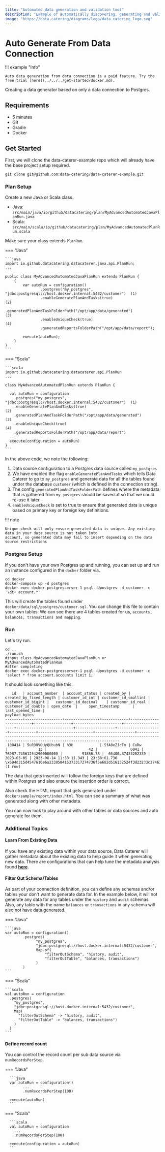 ```yaml
---
title: "Automated data generation and validation tool"
description: "Example of automatically discovering, generating and validating for Postgres."
image: "https://data.catering/diagrams/logo/data_catering_logo.svg"
---
```


# Auto Generate From Data Connection

!!! example "Info"

    Auto data generation from data connection is a paid feature. Try the free trial [here](../../../get-started/docker.md).

Creating a data generator based on only a data connection to Postgres.

## Requirements

- 5 minutes
- Git
- Gradle
- Docker

## Get Started

First, we will clone the data-caterer-example repo which will already have the base project setup required.

```shell
git clone git@github.com:data-catering/data-caterer-example.git
```

### Plan Setup

Create a new Java or Scala class.

- Java: `src/main/java/io/github/datacatering/plan/MyAdvancedAutomatedJavaPlanRun.java`
- Scala: `src/main/scala/io/github/datacatering/plan/MyAdvancedAutomatedPlanRun.scala`

Make sure your class extends `PlanRun`.

=== "Java"

    ```java
    import io.github.datacatering.datacaterer.java.api.PlanRun;
    ...
    
    public class MyAdvancedAutomatedJavaPlanRun extends PlanRun {
        {
            var autoRun = configuration()
                    .postgres("my_postgres", "jdbc:postgresql://host.docker.internal:5432/customer")  (1)
                    .enableGeneratePlanAndTasks(true)                                                 (2)
                    .generatedPlanAndTaskFolderPath("/opt/app/data/generated")                        (3)
                    .enableUniqueCheck(true)                                                          (4)
                    .generatedReportsFolderPath("/opt/app/data/report");
    
            execute(autoRun);
        }
    }
    ```

=== "Scala"

    ```scala
    import io.github.datacatering.datacaterer.api.PlanRun
    ...
    
    class MyAdvancedAutomatedPlanRun extends PlanRun {

      val autoRun = configuration
        .postgres("my_postgres", "jdbc:postgresql://host.docker.internal:5432/customer")  (1)
        .enableGeneratePlanAndTasks(true)                                                 (2)
        .generatedPlanAndTaskFolderPath("/opt/app/data/generated")                        (3)
        .enableUniqueCheck(true)                                                          (4)
        .generatedReportsFolderPath("/opt/app/data/report")
    
      execute(configuration = autoRun)
    }
    ```

In the above code, we note the following:

1. Data source configuration to a Postgres data source called `my_postgres`
2. We have enabled the flag `enableGeneratePlanAndTasks` which tells Data Caterer to go to `my_postgres` and generate
   data for all the tables found under the database `customer` (which is defined in the connection string).
3. The config `generatedPlanAndTaskFolderPath` defines where the metadata that is gathered from `my_postgres` should be
   saved at so that we could re-use it later.
4. `enableUniqueCheck` is set to true to ensure that generated data is unique based on primary key or foreign key
   definitions.

!!! note

    Unique check will only ensure generated data is unique. Any existing data in your data source is not taken into 
    account, so generated data may fail to insert depending on the data source restrictions

### Postgres Setup

If you don't have your own Postgres up and running, you can set up and run an instance configured in the `docker`
folder via.

```shell
cd docker
docker-compose up -d postgres
docker exec docker-postgresserver-1 psql -Upostgres -d customer -c '\dt+ account.*'
```

This will create the tables found under `docker/data/sql/postgres/customer.sql`. You can change this file to contain
your own tables. We can see there are 4 tables created for us, `accounts, balances, transactions and mapping`.

### Run

Let's try run.

```shell
cd ..
./run.sh
#input class MyAdvancedAutomatedJavaPlanRun or MyAdvancedAutomatedPlanRun
#after completing
docker exec docker-postgresserver-1 psql -Upostgres -d customer -c 'select * from account.accounts limit 1;'
```

It should look something like this.

```shell
   id   | account_number  | account_status | created_by | created_by_fixed_length | customer_id_int | customer_id_smallint | customer_id_bigint |   customer_id_decimal    | customer_id_real | customer_id_double | open_date  |     open_timestamp      | last_opened_time |                                                           payload_bytes
--------+-----------------+----------------+------------+-------------------------+-----------------+----------------------+--------------------+--------------------------+------------------+--------------------+------------+-------------------------+------------------+------------------------------------------------------------------------------------------------------------------------------------
 100414 | 5uROOVOUyQUbubN | h3H            | SfA0eZJcTm | CuRw                    |              13 |                   42 |               6041 | 76987.745612542900000000 |         91866.78 |  66400.37433202339 | 2023-03-05 | 2023-08-14 11:33:11.343 | 23:58:01.736     | \x604d315d4547616e6a233050415373317274736f5e682d516132524f3d23233c37463463322f342d34376d597e665d6b3d395b4238284028622b7d6d2b4f5042
(1 row)
```

The data that gets inserted will follow the foreign keys that are defined within Postgres and also ensure the insertion
order is correct.

Also check the HTML report that gets generated under `docker/sample/report/index.html`. You can see a summary of what
was generated along with other metadata.

You can now look to play around with other tables or data sources and auto generate for them.

### Additional Topics

#### Learn From Existing Data

If you have any existing data within your data source, Data Caterer will gather metadata about the existing data to
help guide it when generating new data. There are configurations that can help tune the metadata analysis found
[**here**](../../configuration.md#metadata).

#### Filter Out Schema/Tables

As part of your connection definition, you can define any schemas and/or tables your don't want to generate data for. In
the example below, it will not generate any data for any tables under the `history` and `audit` schemas. Also, any
table with the name `balances` or `transactions` in any schema will also not have data generated.

=== "Java"

    ```java
    var autoRun = configuration()
            .postgres(
                  "my_postgres", 
                  "jdbc:postgresql://host.docker.internal:5432/customer",
                  Map.of(
                      "filterOutSchema", "history, audit",
                      "filterOutTable", "balances, transactions")
                  )
            )
    ```

=== "Scala"

    ```scala
    val autoRun = configuration
      .postgres(
        "my_postgres",
        "jdbc:postgresql://host.docker.internal:5432/customer",
        Map(
          "filterOutSchema" -> "history, audit",
          "filterOutTable" -> "balances, transactions")
        )
      )
    ```

#### Define record count

You can control the record count per sub data source via `numRecordsPerStep`.

=== "Java"

      ```java
      var autoRun = configuration()
            ...
            .numRecordsPerStep(100)
      
      execute(autoRun)
      ```

=== "Scala"

      ```scala
      val autoRun = configuration
        ...
        .numRecordsPerStep(100)
         
      execute(configuration = autoRun)
      ```
